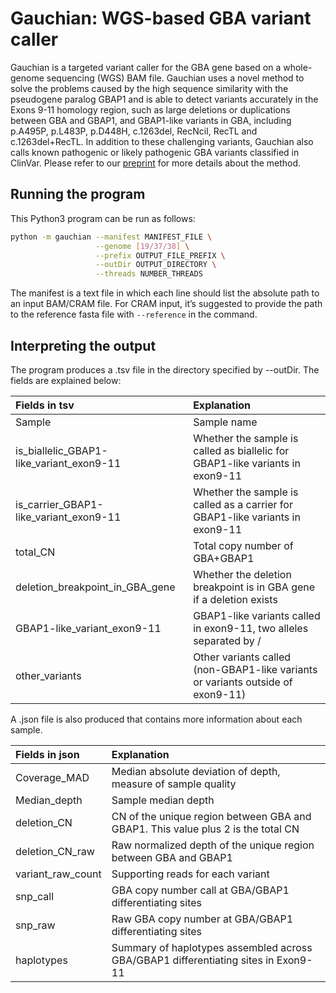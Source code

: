 # Gauchian: WGS-based GBA variant caller

Gauchian is a targeted variant caller for the GBA gene based on a whole-genome sequencing (WGS) BAM file. Gauchian uses a novel method to solve the problems caused by the high sequence similarity with the pseudogene paralog GBAP1 and is able to detect variants accurately in the Exons 9-11 homology region, such as large deletions or duplications between GBA and GBAP1, and GBAP1-like variants in GBA, including p.A495P, p.L483P, p.D448H, c.1263del, RecNciI, RecTL and c.1263del+RecTL. In addition to these challenging variants, Gauchian also calls known pathogenic or likely pathogenic GBA variants classified in ClinVar. Please refer to our [preprint](https://www.medrxiv.org/content/10.1101/2021.11.12.21266253v1) for more details about the method.

## Running the program

This Python3 program can be run as follows:

```bash
python -m gauchian --manifest MANIFEST_FILE \
                   --genome [19/37/38] \
                   --prefix OUTPUT_FILE_PREFIX \
                   --outDir OUTPUT_DIRECTORY \
                   --threads NUMBER_THREADS
```

The manifest is a text file in which each line should list the absolute path to an input BAM/CRAM file.
For CRAM input, it’s suggested to provide the path to the reference fasta file with `--reference` in the command.

## Interpreting the output

The program produces a .tsv file in the directory specified by --outDir.
The fields are explained below:

| Fields in tsv                           | Explanation                                                                    |
|:----------------------------------------|:-------------------------------------------------------------------------------|
| Sample                                  | Sample name                                                                    |
| is_biallelic_GBAP1-like_variant_exon9-11| Whether the sample is called as biallelic for GBAP1-like variants in exon9-11  |
| is_carrier_GBAP1-like_variant_exon9-11  | Whether the sample is called as a carrier for GBAP1-like variants in exon9-11  |
| total_CN                                | Total copy number of GBA+GBAP1                                                 |
| deletion_breakpoint_in_GBA_gene         | Whether the deletion breakpoint is in GBA gene if a deletion exists            |
| GBAP1-like_variant_exon9-11             | GBAP1-like variants called in exon9-11, two alleles separated by /             |
| other_variants                          | Other variants called (non-GBAP1-like variants or variants outside of exon9-11)|

A .json file is also produced that contains more information about each sample.

| Fields in json    | Explanation                                                                       |
|:------------------|:----------------------------------------------------------------------------------|
| Coverage_MAD      | Median absolute deviation of depth, measure of sample quality                     |
| Median_depth      | Sample median depth                                                               |
| deletion_CN       | CN of the unique region between GBA and GBAP1. This value plus 2 is the total CN  |
| deletion_CN_raw   | Raw normalized depth of the unique region between GBA and GBAP1                   |
| variant_raw_count | Supporting reads for each variant                                                 |
| snp_call          | GBA copy number call at GBA/GBAP1 differentiating sites                           |
| snp_raw           | Raw GBA copy number at GBA/GBAP1 differentiating sites                            |
| haplotypes        | Summary of haplotypes assembled across GBA/GBAP1 differentiating sites in Exon9-11|
